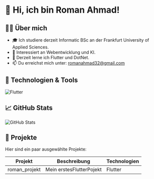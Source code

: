 # 👋 Hi, ich bin Roman Ahmad!

## 👨‍💻 Über mich
- 🎓 Ich studiere derzeit Informatic BSc an der Frankfurt University of Applied Sciences.
- 💼 Interessiert an Webentwicklung und KI.
- 🌱 Derzeit lerne ich Flutter und DotNet.
- 📫 Du erreichst mich unter: romanahmad32@gmail.com

## 🔧 Technologien & Tools
![Flutter](https://img.shields.io/badge/-HTML5-E34F26?style=flat&logo=html5&logoColor=white)

## 📈 GitHub Stats
![GitHub Stats](https://github-readme-stats.vercel.app/api?username=DEIN_USERNAME&show_icons=true&theme=github_dark)

## 📂 Projekte
Hier sind ein paar ausgewählte Projekte:

| Projekt | Beschreibung | Technologien |
|--------|--------------|---------------|
| roman_projekt | Mein erstesFlutterPojekt | Flutter |
